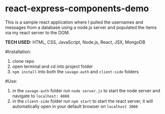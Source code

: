 # react-express-components-demo
This is a sample react application where I pulled the usernames and messages from a database using a node.js server and populated the items via my react server to the DOM.

**TECH USED:** HTML, CSS, JavaScript, Node.js, React, JSX, MongoDB

#Installation:
1. clone repo
2. open terminal and cd into project folder 
3. `npm install` into both the `savage-auth` and `client-side` folders

#Use:
1. in the `savage-auth` folder run `node server.js` to start the node server and navigate to `localhost: 8080`
2. in the `client-side` folder run `npm start` to start the react server, it will automatically open in your default browser on `localhost 3000`




